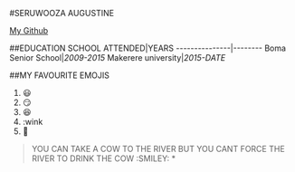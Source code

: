 #SERUWOOZA AUGUSTINE

[My Github](https://github.com/Augustine-Seruwooza)

##EDUCATION
SCHOOL ATTENDED|YEARS
---------------|--------
Boma Senior School|*2009-2015* 
Makerere university|*2015-DATE* 

##MY FAVOURITE EMOJIS
1. :smiley:
2. :smirk:
3. :satisfied:
4. :wink
5. :meat_on_bone:

>YOU CAN TAKE A COW TO THE RIVER BUT YOU CANT FORCE THE RIVER TO DRINK THE COW :SMILEY: *